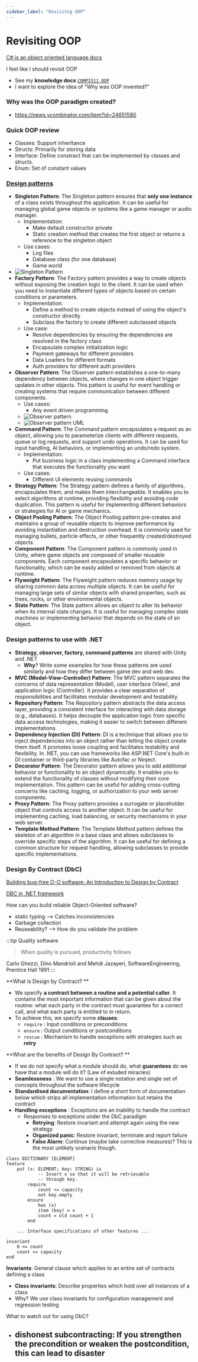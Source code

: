 ```yaml
---
sidebar_label: "Revisitng OOP"
---
```


# Revisiting OOP

[C# is an object oriented language docs](https://learn.microsoft.com/en-us/dotnet/csharp/tour-of-csharp/types)

I feel like I should revisit OOP
- See my **knowledge docs** [`COMP2511 OOP`](./assets/COMP2511%20OOP.docx)
- I want to explore the idea of "Why was OOP invented?"

### Why was the OOP paradigm created?

- https://news.ycombinator.com/item?id=24651580

### Quick OOP review

- Classes: Support inheritance
- Structs: Primarily for storing data
- Interface: Define constract that can be implemented by classes and structs.
- Enum: Set of constant values

### [Design patterns](https://refactoring.guru/design-patterns/catalog)

- **Singleton Pattern**: The Singleton pattern ensures that **only one instance** of a class exists throughout the application. It can be useful for managing global game objects or systems like a game manager or audio manager.
  - Implementation: 
    - Make default constructor private
    - Static creation method that creates the first object or returns a reference to the singleton object
  - Use cases:
    - Log files
    - Database class (for one database)
    - Game world
- ![Singleton Pattern](imgs/singleton-pattern.png)
- **Factory Pattern**: The Factory pattern provides a way to create objects without exposing the creation logic to the client. It can be used when you need to instantiate different types of objects based on certain conditions or parameters.
  - Implementation:
    - Define a method to create objects instead of using the object's constructor directly
    - Subclass the factory to create different subclassed objects
  - Use case:
    - Resolve dependencies by ensuring the dependencies are resolved in the factory class
    - Encapsulate complex initialization logic
    - Payment gateways for different providers
    - Data Loaders for different formats
    - Auth providers for different auth providers
- **Observer Pattern**: The Observer pattern establishes a one-to-many dependency between objects, where changes in one object trigger updates in other objects. This pattern is useful for event handling or creating systems that require communication between different components.
  - Use cases:
    - Any event driven programming
  - ![Observer pattern](imgs/observer-pattern.png)
  - ![Observer pattern UML](imgs/observer-pattern-diagram.png)
- **Command Pattern**: The Command pattern encapsulates a request as an object, allowing you to parameterize clients with different requests, queue or log requests, and support undo operations. It can be used for input handling, AI behaviors, or implementing an undo/redo system.
  - Implementation:
    - Put business logic in a class implementing a Command interface that executes the functionality you want
  - Use cases:
    - Different UI elements reusing commands
- **Strategy Pattern**: The Strategy pattern defines a family of algorithms, encapsulates them, and makes them interchangeable. It enables you to select algorithms at runtime, providing flexibility and avoiding code duplication. This pattern is useful for implementing different behaviors or strategies for AI or game mechanics.
- **Object Pooling Pattern**: The Object Pooling pattern pre-creates and maintains a group of reusable objects to improve performance by avoiding instantiation and destruction overhead. It is commonly used for managing bullets, particle effects, or other frequently created/destroyed objects.
- **Component Pattern**: The Component pattern is commonly used in Unity, where game objects are composed of smaller reusable components. Each component encapsulates a specific behavior or functionality, which can be easily added or removed from objects at runtime.
- **Flyweight Pattern**: The Flyweight pattern reduces memory usage by sharing common data across multiple objects. It can be useful for managing large sets of similar objects with shared properties, such as trees, rocks, or other environmental objects.
- **State Pattern**: The State pattern allows an object to alter its behavior when its internal state changes. It is useful for managing complex state machines or implementing behavior that depends on the state of an object.

### Design patterns to use with .NET

- **Strategy, observer, factory, command patterns** are shared with Unity and .NET
  - **Why**? Write some examples for how these patterns are used similarly and how they differ between game dev and web dev.
- **MVC (Model-View-Controller) Pattern**: The MVC pattern separates the concerns of data representation (Model), user interface (View), and application logic (Controller). It provides a clear separation of responsibilities and facilitates modular development and testability.
- **Repository Pattern**: The Repository pattern abstracts the data access layer, providing a consistent interface for interacting with data storage (e.g., databases). It helps decouple the application logic from specific data access technologies, making it easier to switch between different implementations.
- **Dependency Injection (DI) Pattern**: DI is a technique that allows you to inject dependencies into an object rather than letting the object create them itself. It promotes loose coupling and facilitates testability and flexibility. In .NET, you can use frameworks like ASP.NET Core's built-in DI container or third-party libraries like Autofac or Ninject.
- **Decorator Pattern**: The Decorator pattern allows you to add additional behavior or functionality to an object dynamically. It enables you to extend the functionality of classes without modifying their core implementation. This pattern can be useful for adding cross-cutting concerns like caching, logging, or authorization to your web server components.
- **Proxy Pattern**: The Proxy pattern provides a surrogate or placeholder object that controls access to another object. It can be useful for implementing caching, load balancing, or security mechanisms in your web server.
- **Template Method Pattern**: The Template Method pattern defines the skeleton of an algorithm in a base class and allows subclasses to override specific steps of the algorithm. It can be useful for defining a common structure for request handling, allowing subclasses to provide specific implementations.

### Design By Contract (DbC)

[Building bug-free O-O software: An Introduction to Design by Contract](https://www.eiffel.com/values/design-by-contract/introduction/)

[DBC in .NET framework](https://learn.microsoft.com/en-us/dotnet/framework/debug-trace-profile/code-contracts)

How can you build reliable Object-Oriented software?
- static typing --> Catches inconsistencies
- Garbage collection
- Reuseability? --> How do you validate the problem

:::tip Quality software
> When quality is pursued, productivity follows

Carlo Ghezzi, Dino Mandrioli and Mehdi Jazayeri, SoftwareEngineering, Prentice Hall 1991
:::

**What is Design by Contract?
**
- We specify **a contract between a routine and a potential caller**. It contains the most important information that can be given about the routine: what each party in the contract must guarantee for a correct call, and what each party is entitled to in return.
- To achieve this, we specify some  **clauses**:
  - `require` : Input conditions or preconditions
  - `ensure` : Output conditions or postconditions
  - `rescue` : Mechanism to handle exceptions with strategies such as **retry**

**What are the benefits of Design By Contract?
**
- If we do not specify what a module should do, what **guarantees** do we have that a module will do it? (Law of exluded miracles)
- **Seamlessness** : We want to use a single notation and single set of concepts throughout the software lifecycle
- **Standardised documentation**: I define a short form of documentation below which strips all implementation information but retains the contract
- **Handling exceptions** : Exceptions are an inability to handle the contract
  - Responses to exceptions under the DbC paradigm
    - **Retrying**: Restore invariant and attempt again using the new strategy
    - **Organized panic**: Restore invariant, terminate and report failure
    - **False Alarm**: Continue (maybe take corrective measures)? This is the most unlikely scenario though.

```
class DICTIONARY [ELEMENT]
feature
	put (x: ELEMENT; key: STRING) is
			-- Insert x so that it will be retrievable
			-- through key.
		require
			count <= capacity
			not key.empty 
		ensure
			has (x)
			item (key) = x
			count = old count + 1
		end

	... Interface specifications of other features ...

invariant
	0 <= count
	count <= capacity
end
```

**Invariants**: General clause which applies to an entire set of contracts defining a class
- **Class invariants**: Describe properties which hold over all instances of a class
- Why? We use class invariants for configuration management and regression testing

What to watch out for using DbC?

- dishonest subcontracting: If you strengthen the precondition or weaken the postcondition, this can lead to disaster
  - 